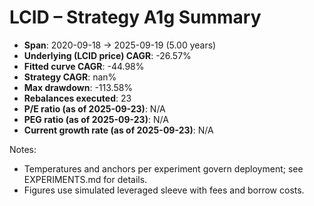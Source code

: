 # LCID – Strategy A1g Summary

- **Span**: 2020-09-18 → 2025-09-19 (5.00 years)
- **Underlying (LCID price) CAGR**: -26.57%
- **Fitted curve CAGR**: -44.98%
- **Strategy CAGR**: nan%
- **Max drawdown**: -113.58%
- **Rebalances executed**: 23
- **P/E ratio (as of 2025-09-23)**: N/A
- **PEG ratio (as of 2025-09-23)**: N/A
- **Current growth rate (as of 2025-09-23)**: N/A

Notes:

- Temperatures and anchors per experiment govern deployment; see EXPERIMENTS.md for details.
- Figures use simulated leveraged sleeve with fees and borrow costs.
